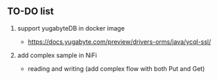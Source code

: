 ## TO-DO list

1. support yugabyteDB in docker image
   - https://docs.yugabyte.com/preview/drivers-orms/java/ycql-ssl/

2. add complex sample in NiFi 
   - reading and writing (add complex flow with both Put and Get)


